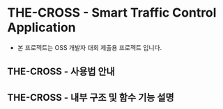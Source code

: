 # THE-CROSS - Smart Traffic Control Application

- 본 프로젝트는 OSS 개발자 대회 제출용 프로젝트 입니다.

THE-CROSS - 사용법 안내
-----------------------

THE-CROSS - 내부 구조 및 함수 기능 설명
--------------------------------------
